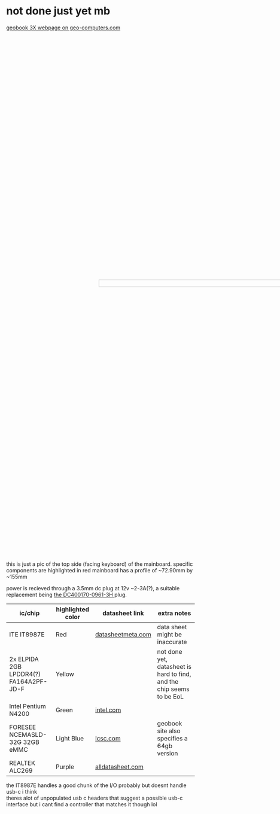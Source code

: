 # not done just yet mb

<a href="https://geo-computers.com/geobook-3x-13-3-laptop-hd-intel-pentium/">geobook 3X webpage on geo-computers.com</a> 

<img src="pcbImages/20240117_220708.jpg" width=20%  height=36% style="transform: rotate(90deg);"></img>
<br>
this is just a pic of the top side (facing keyboard) of the mainboard. specific components are highlighted in red
mainboard has a profile of ~72.90mm by ~155mm

power is recieved through a 3.5mm  dc plug at 12v ~2-3A(?), a suitable replacement being <a href="https://www.lcsc.com/product-detail/AC-span-style-background-color-ff0-DC-span-Power-Connectors_HDGC-DC400170-0961-3H_C7428737.html">the DC400170-0961-3H
</a> plug.

ic/chip | highlighted color | datasheet link | extra notes
---|---|---|---
ITE IT8987E | Red | <a href="http://www.datasheetmeta.com/pdf.php?q=IT8987E">datasheetmeta.com</a> | data sheet might be inaccurate
2x ELPIDA 2GB LPDDR4(?) FA164A2PF-JD-F | Yellow |  | not done yet, datasheet is hard to find, and the chip seems to be EoL
Intel Pentium N4200 | Green | <a href="https://ark.intel.com/content/www/us/en/ark/products/95592/intel-pentium-processor-n4200-2m-cache-up-to-2-5-ghz.html">intel.com</a>
FORESEE NCEMASLD-32G 32GB eMMC | Light Blue | <a href="https://datasheet.lcsc.com/lcsc/2008141506_FORESEE-NCEMASLD-32G_C520992.pdf">lcsc.com</a> | geobook site also specifies a 64gb version
REALTEK ALC269 | Purple | <a href="https://pdf1.alldatasheet.com/datasheet-pdf/download/1132736/REALTEK/ALC269.html">alldatasheet.com</a> | 
[//]: # (https://archive.org/details/REALTEK-alc-269 << archive.org mirror)
the IT8987E handles a good chunk of the I/O probably but doesnt handle usb-c i think
<br> theres alot of unpopulated usb c headers that suggest a possible usb-c interface but i cant find a controller that matches it though lol